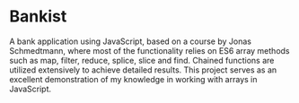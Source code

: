 # Bankist

A bank application using JavaScript, based on a course by Jonas Schmedtmann, where most of the functionality relies on ES6 array methods such as map, filter, reduce, splice, slice and find. Chained functions are utilized extensively to achieve detailed results. This project serves as an excellent demonstration of my knowledge in working with arrays in JavaScript.
